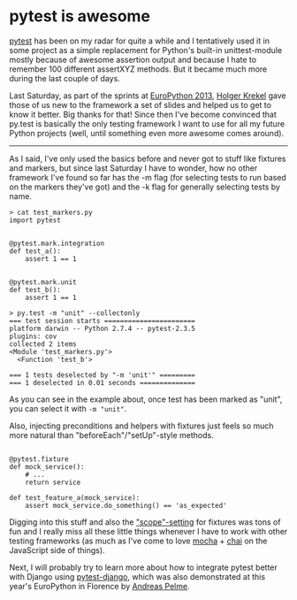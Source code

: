 # pytest is awesome

[pytest][] has been on my radar for quite a while and I tentatively used it in some project as a simple replacement for Python's built-in unittest-module mostly because of awesome assertion output and because I hate to remember 100 different assertXYZ methods. But it became much more during the last couple of days.

Last Saturday, as part of the sprints at [EuroPython 2013][ep2013], [Holger Krekel][hk] gave those of us new to the framework a set of slides and helped us to get to know it better. Big thanks for that! Since then I've become convinced that py.test is basically the only testing framework I want to use for all my future Python projects (well, until something even more awesome comes around).

--------

As I said, I've only used the basics before and never got to stuff like fixtures and markers, but since last Saturday I have to wonder, how no other framework I've found so far has the -m flag (for selecting tests to run based on the markers they've got) and the -k flag for generally selecting tests by name.
    
    > cat test_markers.py
    import pytest


    @pytest.mark.integration
    def test_a():
        assert 1 == 1


    @pytest.mark.unit
    def test_b():
        assert 1 == 1

    > py.test -m "unit" --collectonly
    === test session starts =======================
    platform darwin -- Python 2.7.4 -- pytest-2.3.5
    plugins: cov
    collected 2 items
    <Module 'test_markers.py'>
      <Function 'test_b'>

    === 1 tests deselected by "-m 'unit'" =========
    === 1 deselected in 0.01 seconds ==============

As you can see in the example about, once test has been marked as "unit", you can select it with `-m "unit"`.

Also, injecting preconditions and helpers with fixtures just feels so much more natural than "beforeEach"/"setUp"-style methods.

<pre><code class="language-python">
@pytest.fixture
def mock_service():
    # ...
    return service

def test_feature_a(mock_service):
    assert mock_service.do_something() == 'as_expected'
</code></pre>


Digging into this stuff and also the ["scope"-setting][scope] for fixtures was tons of fun and I really miss all these little things whenever I have to work with other testing frameworks (as much as I've come to love [mocha][mo] + [chai][] on the JavaScript side of things).

Next, I will probably try to learn more about how to integrate pytest better with Django using [pytest-django][pdj], which was also demonstrated at this year's EuroPython in Florence by [Andreas Pelme][ap].

[pytest]: http://pytest.org/latest/
[hk]: http://holgerkrekel.net/
[ep2013]: https://ep2013.europython.eu/
[ap]: https://twitter.com/andreaspelme
[pdj]: https://pypi.python.org/pypi/pytest-django
[scope]: http://pytest.org/latest/fixture.html#working-with-a-module-shared-fixture
[mo]: http://visionmedia.github.io/mocha/
[chai]: http://chaijs.com
